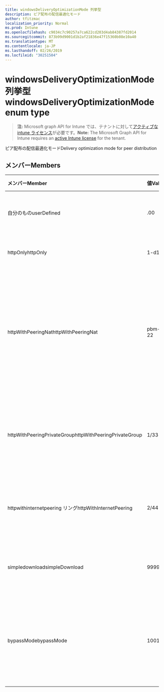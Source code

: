 ```yaml
---
title: windowsDeliveryOptimizationMode 列挙型
description: ピア配布の配信最適化モード
author: tfitzmac
localization_priority: Normal
ms.prod: Intune
ms.openlocfilehash: c9034c7c90257a7ca622cd203d4ab84387fd2014
ms.sourcegitcommit: 873b99d9001d1b2af21836e47f15360b08e10a40
ms.translationtype: MT
ms.contentlocale: ja-JP
ms.lasthandoff: 02/26/2019
ms.locfileid: "30251504"
---
```

# <a name="windowsdeliveryoptimizationmode-enum-type"></a><span data-ttu-id="0b27e-103">windowsDeliveryOptimizationMode 列挙型</span><span class="sxs-lookup"><span data-stu-id="0b27e-103">windowsDeliveryOptimizationMode enum type</span></span>

> <span data-ttu-id="0b27e-104">**注:** Microsoft graph API for Intune では、テナントに対して[アクティブな intune ライセンス](https://go.microsoft.com/fwlink/?linkid=839381)が必要です。</span><span class="sxs-lookup"><span data-stu-id="0b27e-104">**Note:** The Microsoft Graph API for Intune requires an [active Intune license](https://go.microsoft.com/fwlink/?linkid=839381) for the tenant.</span></span>

<span data-ttu-id="0b27e-105">ピア配布の配信最適化モード</span><span class="sxs-lookup"><span data-stu-id="0b27e-105">Delivery optimization mode for peer distribution</span></span>

## <a name="members"></a><span data-ttu-id="0b27e-106">メンバー</span><span class="sxs-lookup"><span data-stu-id="0b27e-106">Members</span></span>
|<span data-ttu-id="0b27e-107">メンバー</span><span class="sxs-lookup"><span data-stu-id="0b27e-107">Member</span></span>|<span data-ttu-id="0b27e-108">値</span><span class="sxs-lookup"><span data-stu-id="0b27e-108">Value</span></span>|<span data-ttu-id="0b27e-109">説明</span><span class="sxs-lookup"><span data-stu-id="0b27e-109">Description</span></span>|
|:---|:---|:---|
|<span data-ttu-id="0b27e-110">自分のもの</span><span class="sxs-lookup"><span data-stu-id="0b27e-110">userDefined</span></span>|<span data-ttu-id="0b27e-111">.0</span><span class="sxs-lookup"><span data-stu-id="0b27e-111">0</span></span>|<span data-ttu-id="0b27e-112">ユーザーがを設定できるようにします。</span><span class="sxs-lookup"><span data-stu-id="0b27e-112">Allow the user to set.</span></span>|
|<span data-ttu-id="0b27e-113">httpOnly</span><span class="sxs-lookup"><span data-stu-id="0b27e-113">httpOnly</span></span>|<span data-ttu-id="0b27e-114">1-d</span><span class="sxs-lookup"><span data-stu-id="0b27e-114">1</span></span>|<span data-ttu-id="0b27e-115">HTTP のみ、ピアリングなし</span><span class="sxs-lookup"><span data-stu-id="0b27e-115">HTTP only, no peering</span></span>|
|<span data-ttu-id="0b27e-116">httpWithPeeringNat</span><span class="sxs-lookup"><span data-stu-id="0b27e-116">httpWithPeeringNat</span></span>|<span data-ttu-id="0b27e-117">pbm-2</span><span class="sxs-lookup"><span data-stu-id="0b27e-117">2</span></span>|<span data-ttu-id="0b27e-118">OS 既定–同一ネットワークアドレス変換の背後でピアリングを使用して Http を融合したもの</span><span class="sxs-lookup"><span data-stu-id="0b27e-118">OS default – Http blended with peering behind the same network address translator</span></span>|
|<span data-ttu-id="0b27e-119">httpWithPeeringPrivateGroup</span><span class="sxs-lookup"><span data-stu-id="0b27e-119">httpWithPeeringPrivateGroup</span></span>|<span data-ttu-id="0b27e-120">1/3</span><span class="sxs-lookup"><span data-stu-id="0b27e-120">3</span></span>|<span data-ttu-id="0b27e-121">プライベートグループ間でのピアリングとの HTTP ブレンディング</span><span class="sxs-lookup"><span data-stu-id="0b27e-121">HTTP blended with peering across a private group</span></span>|
|<span data-ttu-id="0b27e-122">httpwithinternetpeering リング</span><span class="sxs-lookup"><span data-stu-id="0b27e-122">httpWithInternetPeering</span></span>|<span data-ttu-id="0b27e-123">2/4</span><span class="sxs-lookup"><span data-stu-id="0b27e-123">4</span></span>|<span data-ttu-id="0b27e-124">インターネットピアリングとの HTTP ブレンディング</span><span class="sxs-lookup"><span data-stu-id="0b27e-124">HTTP blended with Internet peering</span></span>|
|<span data-ttu-id="0b27e-125">simpledownload</span><span class="sxs-lookup"><span data-stu-id="0b27e-125">simpleDownload</span></span>|<span data-ttu-id="0b27e-126">99</span><span class="sxs-lookup"><span data-stu-id="0b27e-126">99</span></span>|<span data-ttu-id="0b27e-127">ピアリングのない簡易ダウンロードモード</span><span class="sxs-lookup"><span data-stu-id="0b27e-127">Simple download mode with no peering</span></span>|
|<span data-ttu-id="0b27e-128">bypassMode</span><span class="sxs-lookup"><span data-stu-id="0b27e-128">bypassMode</span></span>|<span data-ttu-id="0b27e-129">100</span><span class="sxs-lookup"><span data-stu-id="0b27e-129">100</span></span>|<span data-ttu-id="0b27e-130">バイパスモード。</span><span class="sxs-lookup"><span data-stu-id="0b27e-130">Bypass mode.</span></span> <span data-ttu-id="0b27e-131">配信の最適化を使用せず、代わりにビットを使用する</span><span class="sxs-lookup"><span data-stu-id="0b27e-131">Do not use Delivery Optimization and use BITS instead</span></span>|



